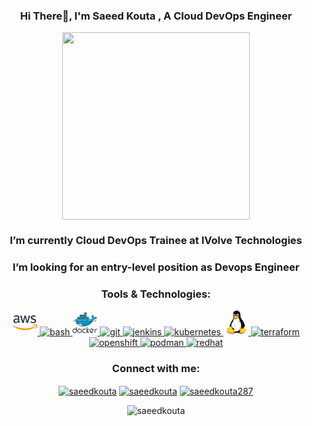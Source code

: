 <h3 align="center">Hi There👋, I'm Saeed Kouta , A Cloud DevOps Engineer</h3>

<p align="center">
  <img align="center" src="https://media1.giphy.com/media/rJsMvyk7AHHiW9qKLM/giphy.webp" width="300" height="300" />
</p>

<h3 align="center"> I’m currently Cloud DevOps Trainee at IVolve Technologies</h3>
<h3 align="center"> I’m looking for an entry-level position as Devops Engineer</h3>


<h3 align="center">Tools & Technologies:</h3>

<p align="center">
  <a href="https://aws.amazon.com" target="_blank" rel="noreferrer">
    <img src="https://raw.githubusercontent.com/devicons/devicon/master/icons/amazonwebservices/amazonwebservices-original-wordmark.svg" alt="aws" width="40" height="40"/>
  </a>
  <a href="https://www.gnu.org/software/bash/" target="_blank" rel="noreferrer">
    <img src="https://www.vectorlogo.zone/logos/gnu_bash/gnu_bash-icon.svg" alt="bash" width="40" height="40"/>
  </a>
  <a href="https://www.docker.com/" target="_blank" rel="noreferrer">
    <img src="https://raw.githubusercontent.com/devicons/devicon/master/icons/docker/docker-original-wordmark.svg" alt="docker" width="40" height="40"/>
  </a>
  <a href="https://git-scm.com/" target="_blank" rel="noreferrer">
    <img src="https://www.vectorlogo.zone/logos/git-scm/git-scm-icon.svg" alt="git" width="40" height="40"/>
  </a>
  <a href="https://www.jenkins.io" target="_blank" rel="noreferrer">
    <img src="https://www.vectorlogo.zone/logos/jenkins/jenkins-icon.svg" alt="jenkins" width="40" height="40"/>
  </a>
  <a href="https://kubernetes.io" target="_blank" rel="noreferrer">
    <img src="https://www.vectorlogo.zone/logos/kubernetes/kubernetes-icon.svg" alt="kubernetes" width="40" height="40"/>
  </a>
  <a href="https://www.linux.org/" target="_blank" rel="noreferrer">
    <img src="https://raw.githubusercontent.com/devicons/devicon/master/icons/linux/linux-original.svg" alt="linux" width="40" height="40"/>
  </a>
  <a href="https://www.terraform.io/" target="_blank" rel="noreferrer">
    <img src="https://www.vectorlogo.zone/logos/terraformio/terraformio-icon.svg" alt="terraform" width="40" height="40"/>
  </a>
  <a href="https://www.openshift.com/" target="_blank" rel="noreferrer">
    <img src="https://www.vectorlogo.zone/logos/openshift/openshift-icon.svg" alt="openshift" width="40" height="40"/>
  </a>
  <a href="https://podman.io/" target="_blank" rel="noreferrer">
    <img src="https://www.vectorlogo.zone/logos/podmanio/podmanio-icon.svg" alt="podman" width="40" height="40"/>
  </a>
  <a href="https://www.redhat.com/" target="_blank" rel="noreferrer">
    <img src="https://www.vectorlogo.zone/logos/redhat/redhat-icon.svg" alt="redhat" width="40" height="40"/>
  </a>
</p>

<h3 align="center">Connect with me:</h3>
<p align="center">
<a href="https://twitter.com/saeedkouta" target="blank"><img align="center" src="https://raw.githubusercontent.com/rahuldkjain/github-profile-readme-generator/master/src/images/icons/Social/twitter.svg" alt="saeedkouta" height="30" width="40" /></a>
<a href="https://linkedin.com/in/saeedkouta" target="blank"><img align="center" src="https://raw.githubusercontent.com/rahuldkjain/github-profile-readme-generator/master/src/images/icons/Social/linked-in-alt.svg" alt="saeedkouta" height="30" width="40" /></a>
<a href="https://instagram.com/saeedkouta287" target="blank"><img align="center" src="https://raw.githubusercontent.com/rahuldkjain/github-profile-readme-generator/master/src/images/icons/Social/instagram.svg" alt="saeedkouta287" height="30" width="40" /></a>
</p>

<p align="center"> <img src="https://komarev.com/ghpvc/?username=saeedkouta&label=Profile%20views&color=0e75b6&style=flat" alt="saeedkouta" /> </p>



